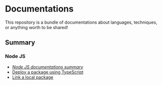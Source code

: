 # Documentations

This repository is a bundle of documentations about languages, techniques, or anything worth to be shared!

## Summary

### Node JS

- [*Node JS documentations summary*](./node-js/README.md)
- [Deploy a package using TypeScript](./node-js/deploy-typescript-package.md)
- [Link a local package](./node-js/link-local-package.md)